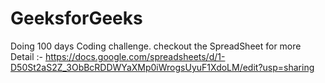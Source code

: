 # GeeksforGeeks

Doing 100 days Coding challenge.
checkout the SpreadSheet for more Detail :-
https://docs.google.com/spreadsheets/d/1-D50St2aS2Z_3ObBcRDDWYaXMp0iWrogsUyuF1XdoLM/edit?usp=sharing
